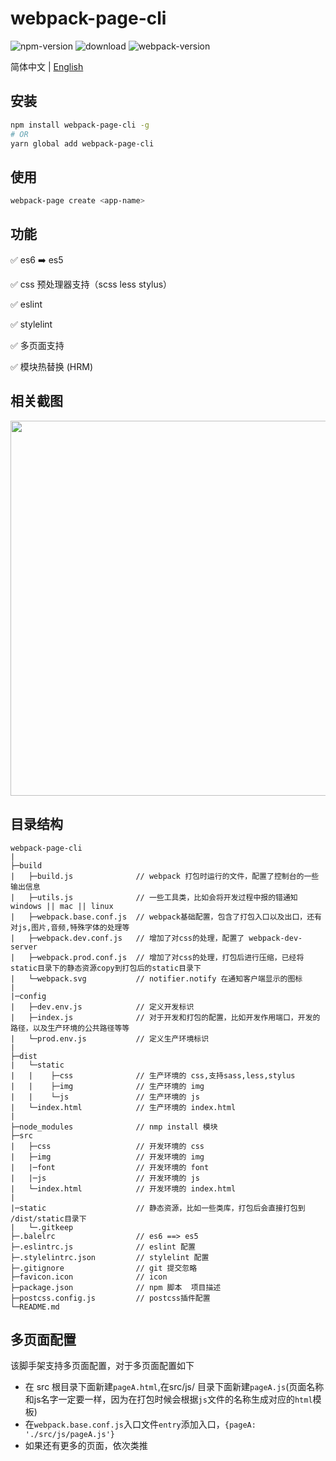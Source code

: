 # webpack-page-cli

![npm-version](https://img.shields.io/npm/v/webpack-page-cli.svg?style=flat) ![download](https://img.shields.io/npm/dm/webpack-page-cli.svg?style=flat) ![webpack-version](https://img.shields.io/badge/webpack-v4.8.3-brightgreen.svg) 

简体中文 | [English](./README.md)

## 安装

``` bash 
npm install webpack-page-cli -g 
# OR
yarn global add webpack-page-cli
```

## 使用

``` bash 
webpack-page create <app-name>
```

## 功能

:white_check_mark: es6 ➡️ es5

:white_check_mark: css 预处理器支持（scss less stylus）

:white_check_mark: eslint

:white_check_mark: stylelint

:white_check_mark: 多页面支持

:white_check_mark: 模块热替换 (HRM)

## 相关截图

<img width=600 src='https://user-images.githubusercontent.com/20694238/58763330-d0b54600-858b-11e9-8234-53a3dd264db4.png'>

## 目录结构
    webpack-page-cli
    |
    ├─build
    |   ├─build.js              // webpack 打包时运行的文件，配置了控制台的一些输出信息         
    |   ├─utils.js              // 一些工具类，比如会将开发过程中报的错通知 windows || mac || linux
    |   ├─webpack.base.conf.js  // webpack基础配置，包含了打包入口以及出口，还有对js,图片,音频,特殊字体的处理等
    |   ├─webpack.dev.conf.js   // 增加了对css的处理，配置了 webpack-dev-server
    |   ├─webpack.prod.conf.js  // 增加了对css的处理，打包后进行压缩，已经将static目录下的静态资源copy到打包后的static目录下
    |   └─webpack.svg           // notifier.notify 在通知客户端显示的图标
    |
    |─config
    |   ├─dev.env.js            // 定义开发标识     
    |   ├─index.js              // 对于开发和打包的配置，比如开发作用端口，开发的路径，以及生产环境的公共路径等等
    |   └─prod.env.js           // 定义生产环境标识
    |  
    ├─dist
    |   └─static
    |   |    ├─css              // 生产环境的 css,支持sass,less,stylus
    |   |    ├─img              // 生产环境的 img
    |   |    └─js               // 生产环境的 js
    |   └─index.html            // 生产环境的 index.html
    |         
    ├─node_modules              // nmp install 模块
    ├─src
    |   ├─css                   // 开发环境的 css
    |   ├─img                   // 开发环境的 img
    |   |─font                  // 开发环境的 font
    |   |─js                    // 开发环境的 js
    |   └─index.html            // 开发环境的 index.html
    |
    |─static                    // 静态资源，比如一些类库，打包后会直接打包到 /dist/static目录下
    |   └─.gitkeep
    ├─.balelrc                  // es6 ==> es5
    ├─.eslintrc.js              // eslint 配置
    ├─.stylelintrc.json         // stylelint 配置   
    ├─.gitignore                // git 提交忽略
    ├─favicon.icon              // icon
    ├─package.json              // npm 脚本  项目描述
    ├─postcss.config.js         // postcss插件配置
    └─README.md


## 多页面配置

该脚手架支持多页面配置，对于多页面配置如下
- 在 src 根目录下面新建`pageA.html`,在src/js/ 目录下面新建`pageA.js`(页面名称和js名字一定要一样，因为在打包时候会根据`js`文件的名称生成对应的`html`模板)
- 在`webpack.base.conf.js`入口文件`entry`添加入口，`{pageA: './src/js/pageA.js'}`
- 如果还有更多的页面，依次类推
